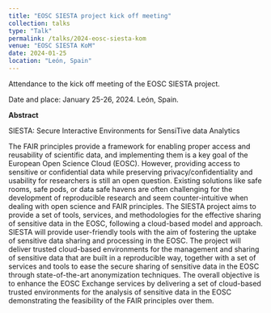 ```yaml
---
title: "EOSC SIESTA project kick off meeting"
collection: talks
type: "Talk"
permalink: /talks/2024-eosc-siesta-kom
venue: "EOSC SIESTA KoM"
date: 2024-01-25
location: "León, Spain"
---
```


Attendance to the kick off meeting of the EOSC SIESTA project. 

Date and place: January 25-26, 2024. León, Spain.

**Abstract**

SIESTA: Secure Interactive Environments for SensiTive data Analytics

The FAIR principles provide a framework for enabling proper access and reusability of scientific data, and implementing them is a key goal of the European Open Science Cloud (EOSC). However, providing access to sensitive or confidential data while preserving privacy/confidentiality and usability for researchers is still an open question. Existing solutions like safe rooms, safe pods, or data safe havens are often challenging for the development of reproducible research and seem counter-intuitive when dealing with open science and FAIR principles. The SIESTA project aims to provide a set of tools, services, and methodologies for the effective sharing of sensitive data in the EOSC, following a cloud-based model and approach. SIESTA will provide user-friendly tools with the aim of fostering the uptake of sensitive data sharing and processing in the EOSC. The project will deliver trusted cloud-based environments for the management and sharing of sensitive data that are built in a reproducible way, together with a set of services and tools to ease the secure sharing of sensitive data in the EOSC through state-of-the-art anonymization techniques. The overall objective is to enhance the EOSC Exchange services by delivering a set of cloud-based trusted environments for the analysis of sensitive data in the EOSC demonstrating the feasibility of the FAIR principles over them.

